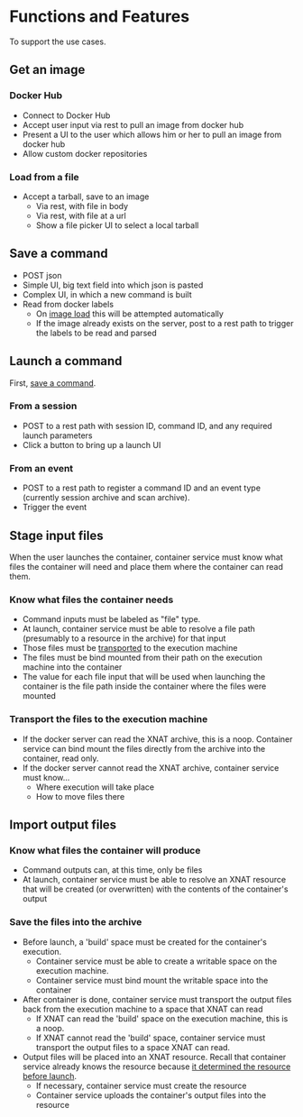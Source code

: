 # Functions and Features
To support the use cases.

## Get an image
### Docker Hub
* Connect to Docker Hub
* Accept user input via rest to pull an image from docker hub
* Present a UI to the user which allows him or her to pull an image from docker hub
* Allow custom docker repositories

### Load from a file
* Accept a tarball, save to an image
    * Via rest, with file in body
    * Via rest, with file at a url
    * Show a file picker UI to select a local tarball

## Save a command
* POST json
* Simple UI, big text field into which json is pasted
* Complex UI, in which a new command is built
* Read from docker labels
    * On [image load](#get-an-image) this will be attempted automatically
    * If the image already exists on the server, post to a rest path to trigger the labels to be read and parsed

## Launch a command
First, [save a command](#save-a-command).

### From a session
* POST to a rest path with session ID, command ID, and any required launch parameters
* Click a button to bring up a launch UI

### From an event
* POST to a rest path to register a command ID and an event type (currently session archive and scan archive).
* Trigger the event

## Stage input files
When the user launches the container, container service must know what files the container will need and place them where the container can read them.

### Know what files the container needs
* Command inputs must be labeled as "file" type.
* At launch, container service must be able to resolve a file path (presumably to a resource in the archive) for that input
* Those files must be [transported](#transport-the-files-to-the-execution-machine) to the execution machine
* The files must be bind mounted from their path on the execution machine into the container
* The value for each file input that will be used when launching the container is the file path inside the container where the files were mounted

### Transport the files to the execution machine
* If the docker server can read the XNAT archive, this is a noop. Container service can bind mount the files directly from the archive into the container, read only.
* If the docker server cannot read the XNAT archive, container service must know...
    * Where execution will take place
    * How to move files there

## Import output files
### Know what files the container will produce
* Command outputs can, at this time, only be files
* At launch, container service must be able to resolve an XNAT resource that will be created (or overwritten) with the contents of the container's output

### Save the files into the archive
* Before launch, a 'build' space must be created for the container's execution.
    * Container service must be able to create a writable space on the execution machine.
    * Container service must bind mount the writable space into the container
* After container is done, container service must transport the output files back from the execution machine to a space that XNAT can read
    * If XNAT can read the 'build' space on the execution machine, this is a noop.
    * If XNAT cannot read the 'build' space, container service must transport the output files to a space XNAT can read.
* Output files will be placed into an XNAT resource. Recall that container service already knows the resource because [it determined the resource before launch](#know-what-files-the-container-will-produce).
    * If necessary, container service must create the resource
    * Container service uploads the container's output files into the resource